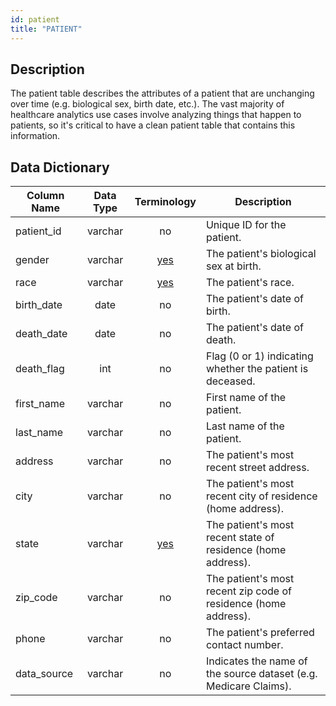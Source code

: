```yaml
---
id: patient
title: "PATIENT"
---
```

## Description
The patient table describes the attributes of a patient that are unchanging over time (e.g. biological sex, birth date, etc.).  The vast majority of healthcare analytics use cases involve analyzing things that happen to patients, so it's critical to have a clean patient table that contains this information.

## Data Dictionary
| Column Name | Data Type | Terminology | Description |
|---|:---:|:---:|---|
| patient_id | varchar | no | Unique ID for the patient. |
| gender | varchar | [yes](https://github.com/tuva-health/terminology/blob/main/terminology/gender.csv) | The patient's biological sex at birth. |
| race | varchar | [yes](https://github.com/tuva-health/terminology/blob/main/terminology/race.csv) | The patient's race. |
| birth_date | date | no |	The patient's date of birth. |
| death_date | date | no |	The patient's date of death. |
| death_flag | int | no | Flag (0 or 1) indicating whether the patient is deceased. |
| first_name | varchar | no | First name of the patient. |
| last_name | varchar | no | Last name of the patient. |
| address |	varchar | no | The patient's most recent street address. |
| city | varchar | no | The patient's most recent city of residence (home address). |
| state | varchar |	[yes](https://github.com/tuva-health/terminology/blob/main/terminology/state.csv) |	The patient's most recent state of residence (home address). |
| zip_code | varchar | no | The patient's most recent zip code of residence (home address). |
| phone | varchar | no | The patient's preferred contact number. |
| data_source |	varchar	| no | Indicates the name of the source dataset (e.g. Medicare Claims). |